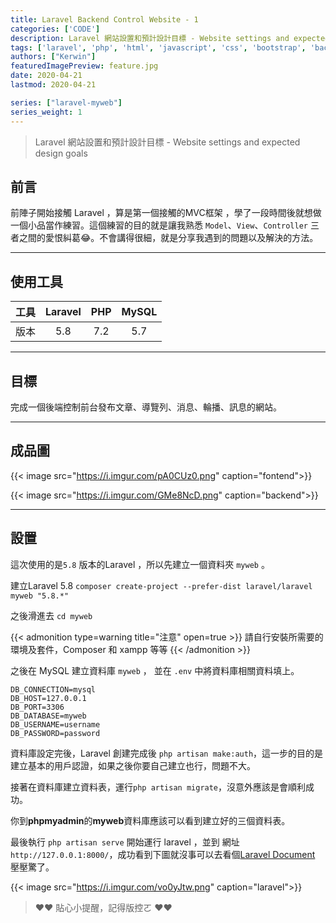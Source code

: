 ```yaml
---
title: Laravel Backend Control Website - 1
categories: ['CODE']
description: Laravel 網站設置和預計設計目標 - Website settings and expected design goals
tags: ['laravel', 'php', 'html', 'javascript', 'css', 'bootstrap', 'backend']
authors: ["Kerwin"]
featuredImagePreview: feature.jpg
date: 2020-04-21
lastmod: 2020-04-21

series: ["laravel-myweb"]
series_weight: 1
---
```


> Laravel 網站設置和預計設計目標 - Website settings and expected design goals

<!--more-->

## 前言

前陣子開始接觸 Laravel ，算是第一個接觸的MVC框架 ，學了一段時間後就想做一個小品當作練習。這個練習的目的就是讓我熟悉 `Model`、`View`、`Controller` 三者之間的愛恨糾葛😂。不會講得很細，就是分享我遇到的問題以及解決的方法。

---

## 使用工具

|  工具 | Laravel | PHP | MySQL |
| :--------: | :--------: | :--------: | :--------: |
| 版本    | 5.8     | 7.2     | 5.7     |

---

## 目標

完成一個後端控制前台發布文章、導覽列、消息、輪播、訊息的網站。

---

## 成品圖

{{< image src="https://i.imgur.com/pA0CUz0.png" caption="fontend">}}

{{< image src="https://i.imgur.com/GMe8NcD.png" caption="backend">}}

---

## 設置

這次使用的是`5.8` 版本的Laravel ，所以先建立一個資料夾 `myweb` 。

建立Laravel 5.8 `composer create-project --prefer-dist laravel/laravel myweb "5.8.*"`

之後滑進去 `cd myweb`

{{< admonition type=warning title="注意" open=true >}}
請自行安裝所需要的環境及套件，Composer 和 xampp 等等
{{< /admonition >}}

之後在 MySQL 建立資料庫 `myweb` ， 並在 `.env` 中將資料庫相關資料填上。

```setting
DB_CONNECTION=mysql
DB_HOST=127.0.0.1
DB_PORT=3306
DB_DATABASE=myweb
DB_USERNAME=username
DB_PASSWORD=password
```

資料庫設定完後，Laravel 創建完成後 `php artisan make:auth`，這一步的目的是建立基本的用戶認證，如果之後你要自己建立也行，問題不大。

接著在資料庫建立資料表，運行`php artisan migrate`，沒意外應該是會順利成功。

你到**phpmyadmin**的**myweb**資料庫應該可以看到建立好的三個資料表。

最後執行 `php artisan serve` 開始運行 laravel ，並到 網址`http://127.0.0.1:8000/`，成功看到下圖就沒事可以去看個[Laravel Document](https://laravel.com/docs/5.8/readme) 壓壓驚了。

{{< image src="https://i.imgur.com/vo0yJtw.png" caption="laravel">}}

> ❤❤  貼心小提醒，記得版控ㄛ ❤❤